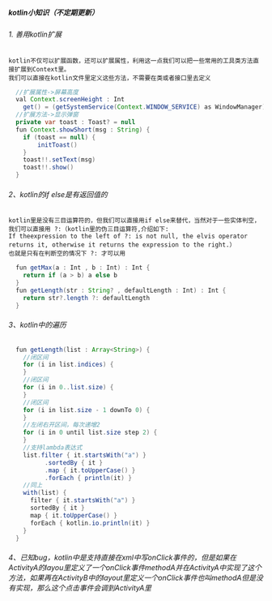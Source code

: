 ##### kotlin小知识（不定期更新）
###### 1. 善用kotlin扩展
    kotlin不仅可以扩展函数，还可以扩展属性，利用这一点我们可以把一些常用的工具类方法直接扩展到Context里。
    我们可以直接在kotlin文件里定义这些方法，不需要在类或者接口里去定义
```Java
  //扩展属性->屏幕高度
  val Context.screenHeight : Int
    get() = (getSystemService(Context.WINDOW_SERVICE) as WindowManager).defaultDisplay.height
  //扩展方法->显示弹窗
  private var toast : Toast? = null
  fun Context.showShort(msg : String) {
    if (toast == null) {
        initToast()
    }
    toast!!.setText(msg)
    toast!!.show()
  }
```
###### 2、kotlin的if else是有返回值的
    kotlin里是没有三目运算符的，但我们可以直接用if else来替代，当然对于一些实体判空，我们可以直接用 ?:（kotlin里的伪三目运算符,介绍如下:
    If theexpression to the left of ?: is not null, the elvis operator returns it, otherwise it returns the expression to the right.）
    也就是只有在判断空的情况下 ?: 才可以用
```Java
  fun getMax(a : Int , b : Int) : Int {
    return if (a > b) a else b
  }
  fun getLength(str : String? , defaultLength : Int) : Int {
    return str?.length ?: defaultLength
  }
```
###### 3、kotlin中的遍历
```Java
  fun getLength(list : Array<String>) {
    //闭区间
    for (i in list.indices) {
    }
    //闭区间
    for (i in 0..list.size) {
    }
    //闭区间
    for (i in list.size - 1 downTo 0) {
    }
    //左闭右开区间，每次递增2
    for (i in 0 until list.size step 2) {
    }
    //支持lambda表达式
    list.filter { it.startsWith("a") }
          .sortedBy { it }
          .map { it.toUpperCase() }
          .forEach { println(it) }
    //同上
    with(list) {
      filter { it.startsWith("a") }
      sortedBy { it }
      map { it.toUpperCase() }
      forEach { kotlin.io.println(it) }
    }
  }
```
###### 4、已知bug，kotlin中是支持直接在xml中写onClick事件的，但是如果在ActivityA的layou里定义了一个onClick事件methodA并在ActivityA中实现了这个方法，如果再在ActivityB中的layout里定义一个onClick事件也叫methodA但是没有实现，那么这个点击事件会调到ActivityA里

